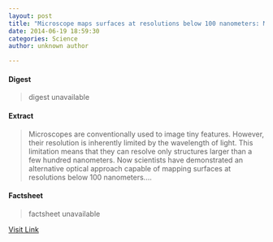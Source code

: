 ```yaml
---
layout: post
title: "Microscope maps surfaces at resolutions below 100 nanometers: Microparticles get the whole picture"
date: 2014-06-19 18:59:30
categories: Science
author: unknown author

---
```



#### Digest
>digest unavailable

#### Extract
>Microscopes are conventionally used to image tiny features. However, their resolution is inherently limited by the wavelength of light. This limitation means that they can resolve only structures larger than a few hundred nanometers. Now scientists have demonstrated an alternative optical approach capable of mapping surfaces at resolutions below 100 nanometers....

#### Factsheet
>factsheet unavailable

[Visit Link](http://feeds.sciencedaily.com/~r/sciencedaily/~3/7oPCZYqVMQ8/140619145930.htm)


